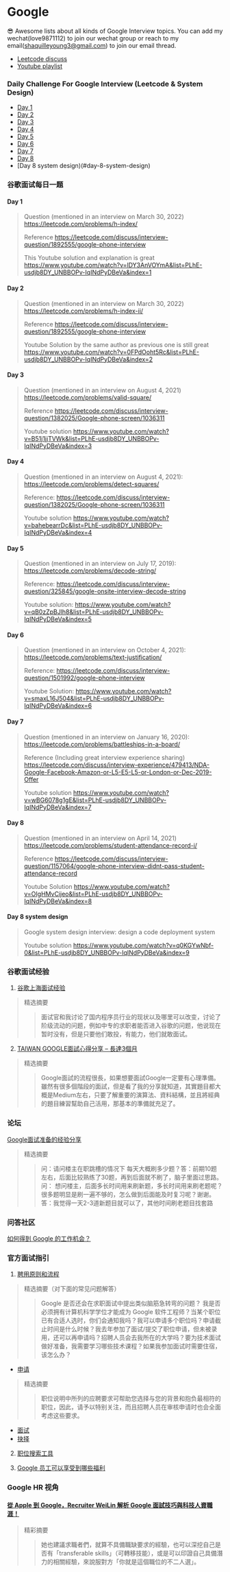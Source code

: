 # Google

😎 Awesome lists about all kinds of Google Interview topics. You can add my wechat(love9871112) to join our wechat group or reach to my email(shaquilleyoung3@gmail.com) to join our email thread. 

- [Leetcode discuss](https://leetcode.com/discuss/interview-question/2806472/Daily-Challenge)
- [Youtube playlist](https://www.youtube.com/playlist?list=PLhE-usdjb8DY_UNBBOPv-IqINdPyDBeVa)

### Daily Challenge For Google Interview (Leetcode & System Design) 

- [Day 1](#day-1)
- [Day 2](#day-2)
- [Day 3](#day-3)
- [Day 4](#day-4)
- [Day 5](#day-5)
- [Day 6](#day-6)
- [Day 7](#day-7)
- [Day 8](#day-8)
- [Day 8 system design)(#day-8-system-design)

### 谷歌面试每日一题

#### Day 1

> Question (mentioned in an interview on March 30, 2022) https://leetcode.com/problems/h-index/
> 
> Reference https://leetcode.com/discuss/interview-question/1892555/google-phone-interview
> 
> This Youtube solution and explanation is great https://www.youtube.com/watch?v=lDY3AnVOYmA&list=PLhE-usdjb8DY_UNBBOPv-IqINdPyDBeVa&index=1

#### Day 2

> Question (mentioned in an interview on March 30, 2022) https://leetcode.com/problems/h-index-ii/
>
> Reference https://leetcode.com/discuss/interview-question/1892555/google-phone-interview
> 
> Youtube Solution by the same author as previous one is still great https://www.youtube.com/watch?v=0FPdOoht5Rc&list=PLhE-usdjb8DY_UNBBOPv-IqINdPyDBeVa&index=2

#### Day 3

> Question (mentioned in an interview on August 4, 2021) https://leetcode.com/problems/valid-square/
> 
> Reference https://leetcode.com/discuss/interview-question/1382025/Google-phone-screen/1036311
> 
> Youtube solution https://www.youtube.com/watch?v=B51j1jjTVWk&list=PLhE-usdjb8DY_UNBBOPv-IqINdPyDBeVa&index=3

#### Day 4

> Question (mentioned in an interview on August 4, 2021):
https://leetcode.com/problems/detect-squares/
> 
> Reference:
https://leetcode.com/discuss/interview-question/1382025/Google-phone-screen/1036311
> 
> Youtube solution https://www.youtube.com/watch?v=bahebearrDc&list=PLhE-usdjb8DY_UNBBOPv-IqINdPyDBeVa&index=4

#### Day 5

> Question (mentioned in an interview on July 17, 2019):
https://leetcode.com/problems/decode-string/
> 
> Reference:
https://leetcode.com/discuss/interview-question/325845/google-onsite-interview-decode-string
> 
> Youtube solution: https://www.youtube.com/watch?v=qB0zZpBJlh8&list=PLhE-usdjb8DY_UNBBOPv-IqINdPyDBeVa&index=5

#### Day 6
> Question (mentioned in an interview on October 4, 2021):
https://leetcode.com/problems/text-justification/
> 
> Reference:
https://leetcode.com/discuss/interview-question/1501992/google-phone-interview
> 
> Youtube Solution: https://www.youtube.com/watch?v=smaxL16J504&list=PLhE-usdjb8DY_UNBBOPv-IqINdPyDBeVa&index=6


#### Day 7

> Question (mentioned in an interview on January 16, 2020):
https://leetcode.com/problems/battleships-in-a-board/
>
> Reference (Including great interview experience sharing)
https://leetcode.com/discuss/interview-experience/479413/NDA-Google-Facebook-Amazon-or-L5-E5-L5-or-London-or-Dec-2019-Offer
>
> Youtube solution https://www.youtube.com/watch?v=wBG6078g1gE&list=PLhE-usdjb8DY_UNBBOPv-IqINdPyDBeVa&index=7

#### Day 8

> Question (mentioned in an interview on April 14, 2021)
https://leetcode.com/problems/student-attendance-record-i/
>
> Reference
https://leetcode.com/discuss/interview-question/1157064/google-phone-interview-didnt-pass-student-attendance-record
>
> Youtube Solution https://www.youtube.com/watch?v=OIgHMvCijeo&list=PLhE-usdjb8DY_UNBBOPv-IqINdPyDBeVa&index=8 

#### Day 8 system design 
> Google system design interview:
design a code deployment system
> 
> Youtube solution https://www.youtube.com/watch?v=q0KGYwNbf-0&list=PLhE-usdjb8DY_UNBBOPv-IqINdPyDBeVa&index=9

### 谷歌面试经验
1. [谷歌上海面试经验](https://zhuanlan.zhihu.com/p/118283800)
> 精选摘要
>> 面试官和我讨论了国内程序员行业的现状以及哪里可以改变，讨论了阶级流动的问题，例如中专的求职者能否进入谷歌的问题，他说现在暂时没有，但是只要他们敢投，有能力，他们就敢面试。

2. [TAIWAN GOOGLE面試心得分享 – 長達3個月](https://keep-brain-alive.com/taiwan-google-interview-experience/)
> 精选摘要
>> Google面試的流程很長，如果想要面試Google一定要有心理準備。雖然有很多個階段的面試，但是看了我的分享就知道，其實題目都大概是Medium左右，只要了解重要的演算法、資料結構，並且將經典的題目練習幫助自己活用，那基本的準備就充足了。

### 论坛
[Google面试准备的经验分享](https://www.1point3acres.com/bbs/thread-679821-1-1.html)
> 精选摘要
>> 问：请问楼主在职跳槽的情况下 每天大概刷多少题？答：前期10题左右，后面比较熟练了30题，再到后面就不刷了，脑子里面过思路。问：
想问楼主，后面多长时间用来刷新题，多长时间用来刷老题呢？很多题明显是刷一遍不够的，怎么做到后面能及时复习呢？谢谢。答：我觉得一天2-3道新题目就可以了，其他时间刷老题目找套路

### 问答社区
[如何得到 Google 的工作机会？](https://www.zhihu.com/question/24099873)

### 官方面试指引
1. [聘用原则和流程](https://careers.google.com/how-we-hire/?hl=zh_cn)
> 精选摘要（对下面的常见问题解答）
>> Google 是否还会在求职面试中提出类似脑筋急转弯的问题？ 我是否必须拥有计算机科学学位才能成为 Google 软件工程师？当某个职位已有合适人选时，你们会通知我吗？我可以申请多个职位吗？申请截止时间是什么时候？我去年参加了面试/提交了职位申请，但未被录用，还可以再申请吗？招聘人员会去我所在的大学吗？要为技术面试做好准备，我需要学习哪些技术课程？如果我参加面试时需要住宿，该怎么办？

- [申请](https://careers.google.cn/how-we-hire/apply/)
>  精选摘要
>> 职位说明中所列的应聘要求可帮助您选择与您的背景和抱负最相符的职位，因此，请予以特别关注，而且招聘人员在审核申请时也会全面考虑这些要求。

- [面试](https://careers.google.cn/how-we-hire/interview/)
- [抉择](https://careers.google.cn/how-we-hire/decide/)

2. [职位搜索工具](https://careers.google.com/jobs/results/?hl=zh_cn)

3. [Google 员工可以享受到哪些福利](https://careers.google.cn/how-we-care-for-googlers/)

### Google HR 视角
#### [從 Apple 到 Google，Recruiter WeiLin 解析 Google 面試技巧與科技人資職涯！](https://www.cakeresume.com/resources/podcast-interview-google-shanghai-recruiter-weilin-lin?locale=zh-TW)
> 精彩摘要
>> 她也建議求職者們，就算不具備職缺要求的經驗，也可以深挖自己是否有「transferable skills」（可轉移技能），或是可以印證自己具備潛力的相關經驗，來說服對方「你就是這個職位的不二人選」。
